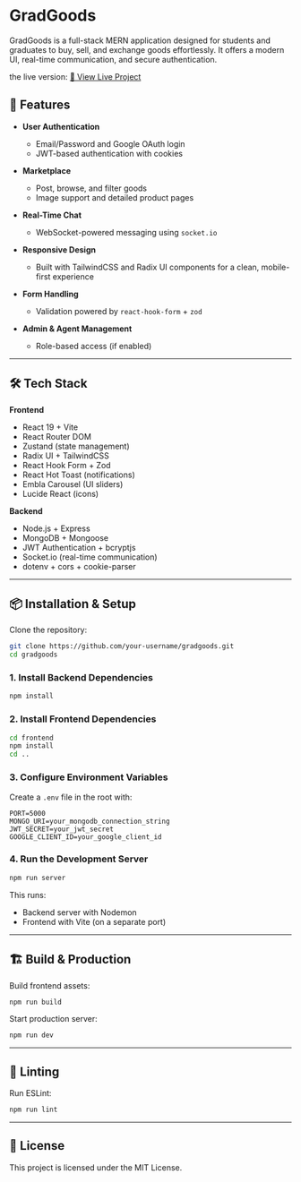 # GradGoods

GradGoods is a full-stack MERN application designed for students and graduates to buy, sell, and exchange goods effortlessly. It offers a modern UI, real-time communication, and secure authentication.

the live version: [🔗 View Live Project](https://gradgood.onrender.com)

## 🚀 Features

- **User Authentication**
  - Email/Password and Google OAuth login
  - JWT-based authentication with cookies

- **Marketplace**
  - Post, browse, and filter goods
  - Image support and detailed product pages

- **Real-Time Chat**
  - WebSocket-powered messaging using `socket.io`

- **Responsive Design**
  - Built with TailwindCSS and Radix UI components for a clean, mobile-first experience

- **Form Handling**
  - Validation powered by `react-hook-form` + `zod`

- **Admin & Agent Management**
  - Role-based access (if enabled)

---

## 🛠 Tech Stack

**Frontend**
- React 19 + Vite
- React Router DOM
- Zustand (state management)
- Radix UI + TailwindCSS
- React Hook Form + Zod
- React Hot Toast (notifications)
- Embla Carousel (UI sliders)
- Lucide React (icons)

**Backend**
- Node.js + Express
- MongoDB + Mongoose
- JWT Authentication + bcryptjs
- Socket.io (real-time communication)
- dotenv + cors + cookie-parser

---

## 📦 Installation & Setup

Clone the repository:

```bash
git clone https://github.com/your-username/gradgoods.git
cd gradgoods
```

### 1. Install Backend Dependencies

```bash
npm install
```

### 2. Install Frontend Dependencies

```bash
cd frontend
npm install
cd ..
```

### 3. Configure Environment Variables

Create a `.env` file in the root with:

```env
PORT=5000
MONGO_URI=your_mongodb_connection_string
JWT_SECRET=your_jwt_secret
GOOGLE_CLIENT_ID=your_google_client_id
```

### 4. Run the Development Server

```bash
npm run server
```

This runs:
- Backend server with Nodemon  
- Frontend with Vite (on a separate port)

---

## 🏗 Build & Production

Build frontend assets:

```bash
npm run build
```

Start production server:

```bash
npm run dev
```

---


## 🧪 Linting

Run ESLint:

```bash
npm run lint
```

---



## 📜 License

This project is licensed under the MIT License.
